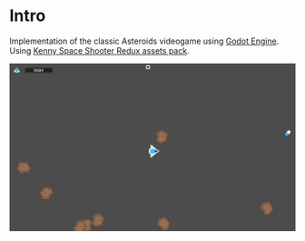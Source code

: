 # Intro
Implementation of the classic Asteroids videogame using [Godot Engine](https://godotengine.org/). Using [Kenny Space Shooter Redux assets pack](https://kenney.nl/assets/space-shooter-redux). 

![Game](screenshots/main_game.png)